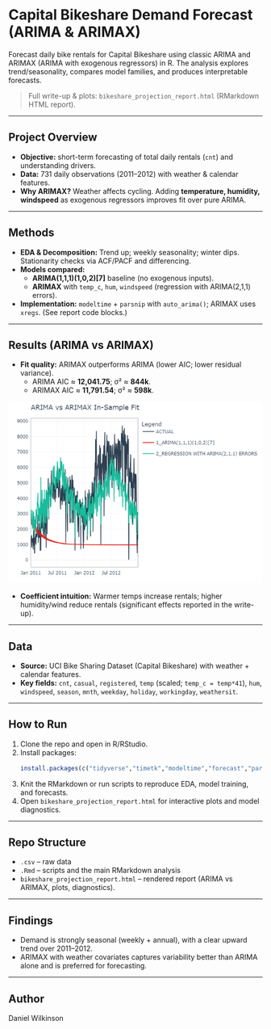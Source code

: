 # Capital Bikeshare Demand Forecast (ARIMA & ARIMAX)

Forecast daily bike rentals for Capital Bikeshare using classic ARIMA and ARIMAX (ARIMA with exogenous regressors) in R. The analysis explores trend/seasonality, compares model families, and produces interpretable forecasts.

> Full write-up & plots: `bikeshare_projection_report.html` (RMarkdown HTML report).

---

## Project Overview
- **Objective:** short-term forecasting of total daily rentals (`cnt`) and understanding drivers.  
- **Data:** 731 daily observations (2011–2012) with weather & calendar features.  
- **Why ARIMAX?** Weather affects cycling. Adding **temperature, humidity, windspeed** as exogenous regressors improves fit over pure ARIMA.

---

## Methods
- **EDA & Decomposition:** Trend up; weekly seasonality; winter dips. Stationarity checks via ACF/PACF and differencing.  
- **Models compared:**
  - **ARIMA(1,1,1)(1,0,2)[7]** baseline (no exogenous inputs).
  - **ARIMAX** with `temp_c`, `hum`, `windspeed` (regression with ARIMA(2,1,1) errors).  
- **Implementation:** `modeltime` + `parsnip` with `auto_arima()`; ARIMAX uses `xregs`. (See report code blocks.)

---

## Results (ARIMA vs ARIMAX)
- **Fit quality:** ARIMAX outperforms ARIMA (lower AIC; lower residual variance).  
  - ARIMA AIC ≈ **12,041.75**; σ² ≈ **844k**.  
  - ARIMAX AIC ≈ **11,791.54**; σ² ≈ **598k**.
 
![ARIMA vs ARIMAX Projections](arima_arimax.png)

- **Coefficient intuition:** Warmer temps increase rentals; higher humidity/wind reduce rentals (significant effects reported in the write-up).


---

## Data
- **Source:** UCI Bike Sharing Dataset (Capital Bikeshare) with weather + calendar features.  
- **Key fields:** `cnt`, `casual`, `registered`, `temp` (scaled; `temp_c = temp*41`), `hum`, `windspeed`, `season`, `mnth`, `weekday`, `holiday`, `workingday`, `weathersit`.

---

## How to Run
1. Clone the repo and open in R/RStudio.
2. Install packages:
   ```r
   install.packages(c("tidyverse","timetk","modeltime","forecast","parsnip","lubridate"))
   ```
3. Knit the RMarkdown or run scripts to reproduce EDA, model training, and forecasts.
4. Open `bikeshare_projection_report.html` for interactive plots and model diagnostics.

---

## Repo Structure
- `.csv` – raw data
- `.Rmd` – scripts and the main RMarkdown analysis
- `bikeshare_projection_report.html` – rendered report (ARIMA vs ARIMAX, plots, diagnostics).

---

## Findings
- Demand is strongly seasonal (weekly + annual), with a clear upward trend over 2011–2012.  
- ARIMAX with weather covariates captures variability better than ARIMA alone and is preferred for forecasting.

---


## Author
Daniel Wilkinson

